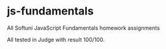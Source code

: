 # js-fundamentals
All Softuni JavaScript Fundamentals homework assignments

All tested in Judge with result 100/100.
